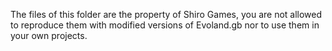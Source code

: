 The files of this folder are the property of Shiro Games, you are not allowed to reproduce them with modified versions of Evoland.gb nor to use them in your own projects.

